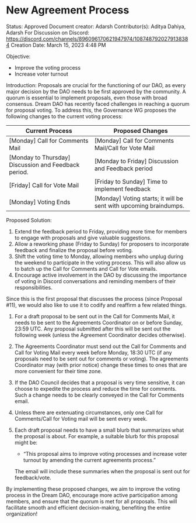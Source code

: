 # New Agreement Process

Status: Approved
Document creator: Adarsh
Contributor(s): Aditya Dahiya, Adarsh
For Discussion on Discord: https://discord.com/channels/896096170621947974/1087487920279138384
Creation Date: March 15, 2023 4:48 PM

Objective:

- Improve the voting process
- Increase voter turnout

Introduction:
Proposals are crucial for the functioning of our DAO, as every major decision by the DAO needs to be first approved by the community. A quorum is essential to implement proposals, even those with broad consensus. Dream DAO has recently faced challenges in reaching a quorum for proposal voting. To address this, the Governance WG proposes the following changes to the current voting process:

| Current Process | Proposed Changes |
| --- | --- |
| [Monday] Call for Comments Mail | [Monday] Call for Comments Mail/Call for Vote Mail |
| [Monday to Thursday] Discussion and Feedback period. | [Monday to Friday] Discussion and Feedback period |
| [Friday] Call for Vote Mail | [Friday to Sunday] Time to implement feedback |
| [Monday] Voting Ends | [Monday] Voting starts; it will be sent with upcoming braindumps. |

Proposed Solution:

1. Extend the feedback period to Friday, providing more time for members to engage with proposals and give valuable suggestions.
2. Allow a reworking phase (Friday to Sunday) for proposers to incorporate feedback and finalize the proposal before voting.
3. Shift the voting time to Monday, allowing members who unplug during the weekend to participate in the voting process. This will also allow us to batch up the Call for Comments and Call for Vote emails.
4. Encourage active involvement in the DAO by discussing the importance of voting in Discord conversations and reminding members of their responsibilities.

Since this is the first proposal that discusses the process (since Proposal #11), we would also like to use it to codify and reaffirm a few related things.

1. For a draft proposal to be sent out in the Call for Comments Mail, it needs to be sent to the Agreements Coordinator on or before Sunday, 23:59 UTC. Any proposal submitted after this will be sent out the following week (unless the Agreement Coordinator decides otherwise).
2. The Agreements Coordinator must send out the Call for Comments and Call for Voting Mail every week before Monday, 18:30 UTC (if any proposals need to be sent out for comments or voting). The agreements Coordinator may (with prior notice) change these times to ones that are more convenient for their time zone.
3. If the DAO Council decides that a proposal is very time sensitive, it can choose to expedite the process and reduce the time for comments. Such a change needs to be clearly conveyed in the Call for Comments email.  
4. Unless there are extenuating circumstances, only one Call for Comments/Call for Voting mail will be sent every week. 
5. Each draft proposal needs to have a small blurb that summarizes what the proposal is about. For example, a suitable blurb for this proposal might be: 
    - “This proposal aims to improve voting processes and increase voter turnout by amending the current agreements process.”
    
    The email will include these summaries when the proposal is sent out for feedback/vote.
    

By implementing these proposed changes, we aim to improve the voting process in the Dream DAO, encourage more active participation among members, and ensure that the quorum is met for all proposals. This will facilitate smooth and efficient decision-making, benefiting the entire organization!